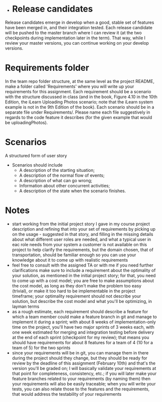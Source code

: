 - # Release candidates
Release candidates emerge in develop when a good, stable set of features have been merged in, and their integration tested. Each release candidate will be pushed to the master branch where I can review it (at the two checkpoints during implementation later in the term). That way, while I review your master versions, you can continue working on your develop versions. 

# Requirements folder
In the team repo folder structure, at the same level as the project README, make a folder called 'Requirements' where you will write up your requirements for this assignment. Each requirement should be a scenario with the structure discussed in class (and in the book, Figure 4.10 in the 10th Edition, the iLearn Uploading Photos scenario; note that the iLearn system example is not in the 9th Edition of the book). Each scenario should be in a separate file under Requirements/. Please name each file suggestively in regards to the code feature it describes (for the given example that would be uploadingPhotos).

# Scenarios
A structured form of user story
- Scenarios should include
    - A description of the starting situation;
    - A description of the normal flow of events;
    - A description of what can go wrong;
    - Information about other concurrent activities;
    - A description of the state when the scenario finishes.

# Notes

- start working from the initial project story I gave in my course project description and refining that into your set of requirements by picking up on the usage - suggested in that story, and filling in the missing details about what different user roles are needed, and what a typical user in eac role needs from your system a customer is not available on this project to help clarify the requirements, but the domain chosen, that of transportation, should be familiar enough so you can use your knowledge about it to come up with realistic requirements
- feel free to consult with the assigned TA or with me if you need further clarifications make sure to include a requirement about the optimality of your solution, as mentioned in the initial project story; for that, you need to come up with a cost model; you are free to make assumptions about the cost model, as long as they don't make the problem too easy (trivial), or make it too hard to be implementable in the project timeframe; your optimality requirement should not describe your solution, but describe the cost model and what you'll be optimizing, in layman terms
- as a rough estimate, each requirement should describe a feature for which a team member could make a feature branch in git and manage to implement it during a sprint; with about 8 weeks of implementation-only time on the project, you'll have two major sprints of 3 weeks each, with one week estimated for merging and integration testing before delivery at the end of each sprint (checkpoint for my review); that means you should have requirements for about 8 features for a team of 4 (10 for a team of 5) for the two sprints
- since your requirements will be in git, you can manage them in there during the project should they change, but they should be ready for review by the deadline of this assignment (February 10th) and that's the version you'll be graded on; I will basically validate your requirements at that point for completeness, consistency, etc.; if you will later make your feature branches related to your requirements (by naming them) then your requirements will also be easily traceable; when you will write your tests, you can also relate those to the features and the requirements, that would address the testability of your requirements
